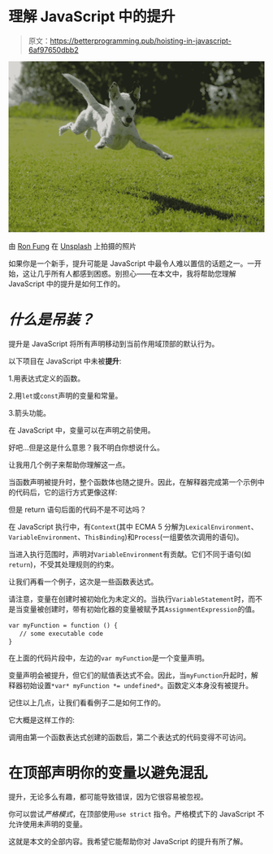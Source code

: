 # 理解 JavaScript 中的提升

> 原文：<https://betterprogramming.pub/hoisting-in-javascript-6af97650dbb2>

![](img/741b90e461b5dcd195f8ebb121ad766e.png)

由 [Ron Fung](https://unsplash.com/@oriz?utm_source=unsplash&utm_medium=referral&utm_content=creditCopyText) 在 [Unsplash](https://unsplash.com/search/photos/jumping-dog?utm_source=unsplash&utm_medium=referral&utm_content=creditCopyText) 上拍摄的照片

如果你是一个新手，提升可能是 JavaScript 中最令人难以置信的话题之一。一开始，这让几乎所有人都感到困惑。别担心——在本文中，我将帮助您理解 JavaScript 中的提升是如何工作的。

# ***什么是吊装？***

提升是 JavaScript 将所有声明移动到当前作用域顶部的默认行为。

以下项目在 JavaScript 中未被**提升**:

1.用表达式定义的函数。

2.用`let`或`const`声明的变量和常量。

3.箭头功能。

在 JavaScript 中，变量可以在声明之前使用。

好吧…但是这是什么意思？我不明白你想说什么。

让我用几个例子来帮助你理解这一点。

当函数声明被提升时，整个函数体也随之提升。因此，在解释器完成第一个示例中的代码后，它的运行方式更像这样:

但是 return 语句后面的代码不是不可达吗？

在 JavaScript 执行中，有`Context`(其中 ECMA 5 分解为`LexicalEnvironment`、`VariableEnvironment`、`ThisBinding`)和`Process`(一组要依次调用的语句)。

当进入执行范围时，声明对`VariableEnvironment`有贡献。它们不同于语句(如`return`)，不受其处理规则的约束。

让我们再看一个例子，这次是一些函数表达式。

请注意，变量在创建时被初始化为未定义的。当执行`VariableStatement`时，而不是当变量被创建时，带有初始化器的变量被赋予其`AssignmentExpression`的值。

```
var myFunction = function () {
   // some executable code
}
```

在上面的代码片段中，左边的`var myFunction`是一个变量声明。

变量声明会被提升，但它们的赋值表达式不会。因此，当`myFunction`升起时，解释器初始设置`*var* myFunction *= undefined*`。函数定义本身没有被提升。

记住以上几点，让我们看看例子二是如何工作的。

它大概是这样工作的:

调用由第一个函数表达式创建的函数后，第二个表达式的代码变得不可访问。

# 在顶部声明你的变量以避免混乱

提升，无论多么有趣，都可能导致错误，因为它很容易被忽视。

你可以尝试*严格模式*，在顶部使用`use strict` 指令。严格模式下的 JavaScript 不允许使用未声明的变量。

这就是本文的全部内容。我希望它能帮助你对 JavaScript 的提升有所了解。